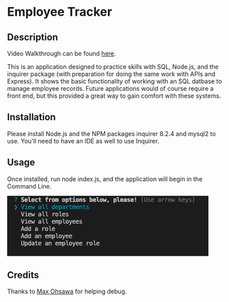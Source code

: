 # Employee Tracker

## Description

Video Walkthrough can be found [here](https://drive.google.com/file/d/1BCXoRolB7xxIAvhk7cXv8DRT5KepQ7In/view).

This is an application designed to practice skills with SQL, Node.js, and the inquirer package (with preparation for doing the same work with APIs and Express). It shows the basic functionality of working with an SQL datbase to manage employee records. Future applications would of course require a front end, but this provided a great way to gain comfort with these systems.


## Installation

Please install Node.js and the NPM packages inquirer 8.2.4 and mysql2 to use. You'll need to have an IDE as well to use Inquirer.

## Usage

Once installed, run node index.js, and the application will begin in the Command Line.


![screenshot of inquirer response](/images/screenshot.png)

## Credits

Thanks to [Max Ohsawa](https://www.github.com/maxohsawa) for helping debug.

